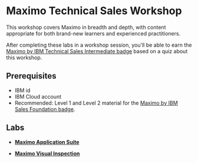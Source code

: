 # Maximo Technical Sales Workshop

This workshop covers Maximo in breadth and depth, with content appropriate for both brand-new learners and experienced practitioners.

After completing these labs in a workshop session, you'll be able to earn the [Maximo by IBM Technical Sales Intermediate badge](https://www.credly.com/org/ibm/badge/Maximo-by-ibm-technical-sales-intermediate) based on a quiz about this workshop.

## Prerequisites

- IBM id
- IBM Cloud account
- Recommended: Level 1 and Level 2 material for the [Maximo by IBM Sales Foundation badge](https://www.credly.com/org/ibm/badge/Maximo-by-ibm-sales-foundation).

## Labs

- **[Maximo Application Suite](APPLICATION-SUITE.md)**

- **[Maximo Visual Inspection](VISUAL-INSPECTION.md)**
